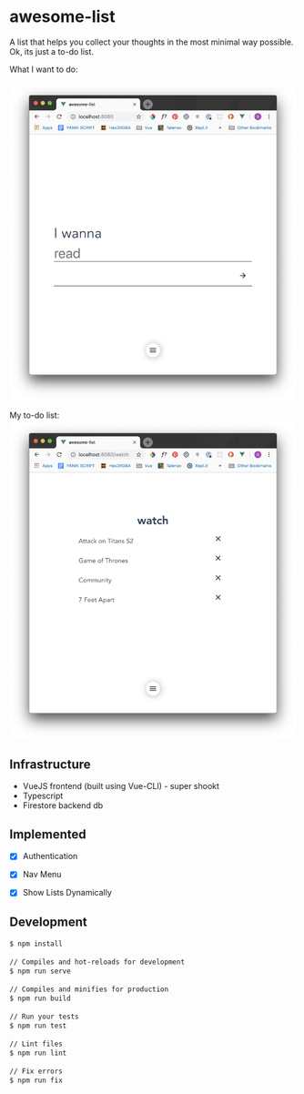 # awesome-list

A list that helps you collect your thoughts in the most minimal way possible. Ok, its just a to-do list.

What I want to do:

![HomeView](img1.png)

My to-do list:
![ListView](img2.png)

## Infrastructure 
- VueJS frontend (built using Vue-CLI) - super shookt
- Typescript
- Firestore backend db

## Implemented
- [x] Authentication
- [x] Nav Menu
- [x] Show Lists Dynamically


## Development
```
$ npm install

// Compiles and hot-reloads for development
$ npm run serve

// Compiles and minifies for production
$ npm run build

// Run your tests
$ npm run test

// Lint files
$ npm run lint

// Fix errors
$ npm run fix
```